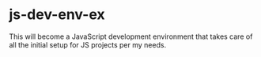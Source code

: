 # js-dev-env-ex

This will become a JavaScript development environment that takes care of all the initial setup for JS projects per my needs. 
